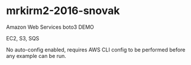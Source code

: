 # mrkirm2-2016-snovak

Amazon Web Services boto3 DEMO 

EC2, S3, SQS

No auto-config enabled, requires AWS CLI config to be performed before any example can be run.
